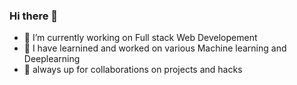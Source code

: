 ### Hi there 👋
- 🔭 I’m currently working on Full stack Web Developement
- 🌱 I have learnined and worked on various Machine learning and Deeplearning
- 👯 always up for collaborations on projects and hacks
<!--
**Promit-revar/Promit-revar** is a ✨ _special_ ✨ repository because its `README.md` (this file) appears on your GitHub profile.

Here are some ideas to get you started:

- 🔭 I’m currently working on ...
- 🌱 I’m currently learning ...
- 👯 I’m looking to collaborate on ...
- 🤔 I’m looking for help with ...
- 💬 Ask me about ...
- 📫 How to reach me: ...
- 😄 Pronouns: ...
- ⚡ Fun fact: ...
-->
